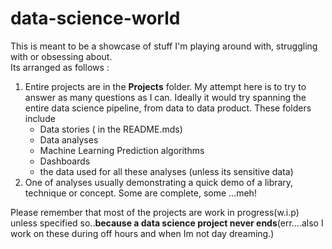 # data-science-world

This is meant to be a showcase of stuff I'm playing around with, struggling with or obsessing about.  
Its arranged as follows : 
1. Entire projects are in the **Projects** folder. My attempt here is to try to answer as many questions as I can. Ideally it would try spanning the entire data science pipeline, from data  to data product. These folders include
    * Data stories ( in the README.mds)
    * Data analyses 
    * Machine Learning Prediction algorithms 
    * Dashboards 
    * the data used for all these analyses (unless its sensitive data)
2. One of analyses usually demonstrating a quick demo of a library, technique or concept. Some are complete, some ...meh!

Please remember that most of the projects are work in progress(w.i.p) unless specified so..**because a data science project never ends**(err....also I work on these during off hours and when Im not day dreaming.)

     